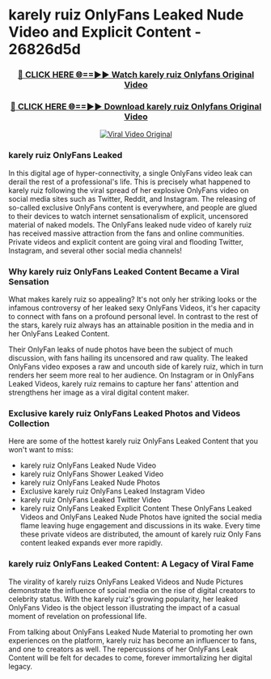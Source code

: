 # karely ruiz OnlyFans Leaked Nude Video and Explicit Content - 26826d5d

<div align="center">

### [🔴 CLICK HERE 🌐==►► Watch karely ruiz Onlyfans Original Video](https://aff.leakpic.com/?utm_medium=9dac6e3e92780789e695eb65dc45befdb20081c8&utm_campaign=Link_for_leakpic_com)

### [🔴 CLICK HERE 🌐==►► Download karely ruiz Onlyfans Original Video](https://aff.leakpic.com/?utm_medium=9dac6e3e92780789e695eb65dc45befdb20081c8&utm_campaign=Link_for_leakpic_com)

[![Viral Video Original](https://i.ibb.co.com/xMMVF88/686577567.gif)](https://aff.leakpic.com/?utm_medium=9dac6e3e92780789e695eb65dc45befdb20081c8&utm_campaign=Link_for_leakpic_com)

</div>

### karely ruiz OnlyFans Leaked
In this digital age of hyper-connectivity, a single OnlyFans video leak can derail the rest of a professional's life. This is precisely what happened to karely ruiz following the viral spread of her explosive OnlyFans video on social media sites such as Twitter, Reddit, and Instagram. The releasing of so-called exclusive OnlyFans content is everywhere, and people are glued to their devices to watch internet sensationalism of explicit, uncensored material of naked models. 
The OnlyFans leaked nude video of karely ruiz has received massive attraction from the fans and online communities. Private videos and explicit content are going viral and flooding Twitter, Instagram, and several other social media channels!

### Why karely ruiz OnlyFans Leaked Content Became a Viral Sensation
What makes karely ruiz so appealing? It's not only her striking looks or the infamous controversy of her leaked sexy OnlyFans Videos, it's her capacity to connect with fans on a profound personal level. In contrast to the rest of the stars, karely ruiz always has an attainable position in the media and in her OnlyFans Leaked Content.

Their OnlyFan leaks of nude photos have been the subject of much discussion, with fans hailing its uncensored and raw quality. The leaked OnlyFans video exposes a raw and uncouth side of karely ruiz, which in turn renders her seem more real to her audience. On Instagram or in OnlyFans Leaked Videos, karely ruiz remains to capture her fans' attention and strengthens her image as a viral digital content maker.

### Exclusive karely ruiz OnlyFans Leaked Photos and Videos Collection
Here are some of the hottest karely ruiz OnlyFans Leaked Content that you won't want to miss:
- karely ruiz OnlyFans Leaked Nude Video
- karely ruiz OnlyFans Shower Leaked Video
- karely ruiz OnlyFans Leaked Nude Photos
- Exclusive karely ruiz OnlyFans Leaked Instagram Video
- karely ruiz OnlyFans Leaked Twitter Video
- karely ruiz OnlyFans Leaked Explicit Content
These OnlyFans Leaked Videos and OnlyFans Leaked Nude Photos have ignited the social media flame leaving huge engagement and discussions in its wake. Every time these private videos are distributed, the amount of karely ruiz Only Fans content leaked expands ever more rapidly.

### karely ruiz OnlyFans Leaked Content: A Legacy of Viral Fame
The virality of karely ruizs OnlyFans Leaked Videos and Nude Pictures demonstrate the influence of social media on the rise of digital creators to celebrity status. With the karely ruiz's growing popularity, her leaked OnlyFans Video is the object lesson illustrating the impact of a casual moment of revelation on professional life.

From talking about OnlyFans Leaked Nude Material to promoting her own experiences on the platform, karely ruiz has become an influencer to fans, and one to creators as well. The repercussions of her OnlyFans Leak Content will be felt for decades to come, forever immortalizing her digital legacy.
